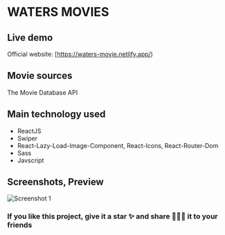 # WATERS MOVIES


## Live demo

Official website: [https://waters-movie.netlify.app/)

## Movie sources

The Movie Database API

## Main technology used

- ReactJS
- Swiper
- React-Lazy-Load-Image-Component, React-Icons, React-Router-Dom
- Sass
- Javscript



## Screenshots, Preview

![Screenshot 1](https://res.cloudinary.com/dzutmmwkf/image/upload/v1683300837/My%20Portfolio/React-App_1_aappmp.webp)


###  If you like this project, give it a star ✨ and share 👨🏻‍💻 it to your friends 
